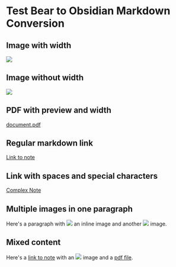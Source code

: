 # Test Bear to Obsidian Markdown Conversion

## Image with width

![](assets/image1.png)<!-- {"width":430} -->

## Image without width

![](assets/image2.jpg)

## PDF with preview and width

[document.pdf](assets/document.pdf)<!-- {"preview":"true","embed":"true","width":444} -->

## Regular markdown link

[Link to note](Note%20Title.md)

## Link with spaces and special characters

[Complex Note](Complex%20Note%20Title%20#tag.md)

## Multiple images in one paragraph

Here's a paragraph with ![](assets/image3.png)<!-- {"width":200} --> an inline image
and another ![](assets/image4.jpg)<!-- {"width":150} --> image.

## Mixed content

Here's a [link to note](Another%20Note.md) with an ![](assets/image5.png)<!-- {"width":300} -->
image and a [pdf file](document2.pdf)<!-- {"preview":"true","embed":"true"} -->.
